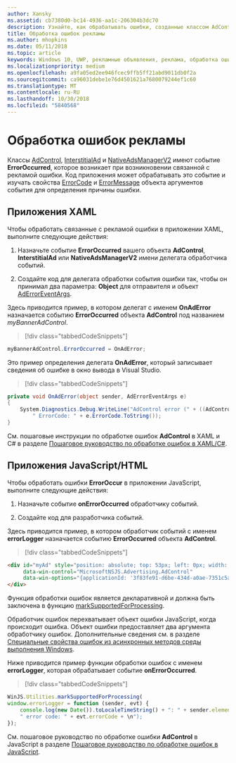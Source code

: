 ```yaml
---
author: Xansky
ms.assetid: cb7380d0-bc14-4936-aa1c-206304b3dc70
description: Узнайте, как обрабатывать ошибки, созданные классом AdControl в библиотеках Microsoft Advertising.
title: Обработка ошибок рекламы
ms.author: mhopkins
ms.date: 05/11/2018
ms.topic: article
keywords: Windows 10, UWP, рекламные объявления, реклама, обработка ошибок, javascript, XAML, c#
ms.localizationpriority: medium
ms.openlocfilehash: a9fa05ed2ee946fcec9ffb5ff21abd9011db0f2a
ms.sourcegitcommit: ca96031debe1e76d4501621a7680079244ef1c60
ms.translationtype: MT
ms.contentlocale: ru-RU
ms.lasthandoff: 10/30/2018
ms.locfileid: "5840568"
---
```

# <a name="handle-ad-errors"></a>Обработка ошибок рекламы

Классы [AdControl](https://docs.microsoft.com/uwp/api/microsoft.advertising.winrt.ui.adcontrol), [InterstitialAd](https://docs.microsoft.com/uwp/api/microsoft.advertising.winrt.ui.interstitialad) и [NativeAdsManagerV2](https://docs.microsoft.com/uwp/api/microsoft.advertising.winrt.ui.nativeadsmanagerv2) имеют событие **ErrorOccurred**, которое возникает при возникновении связанной с рекламой ошибки. Код приложения может обрабатывать это событие и изучать свойства [ErrorCode](https://docs.microsoft.com/uwp/api/microsoft.advertising.winrt.ui.aderroreventargs.errorcode) и [ErrorMessage](https://docs.microsoft.com/uwp/api/microsoft.advertising.winrt.ui.aderroreventargs.errormessage) объекта аргументов события для определения причины ошибки.

<span id="bkmk-dotnet"/>

## <a name="xaml-apps"></a>Приложения XAML

Чтобы обработать связанные с рекламой ошибки в приложении XAML, выполните следующие действия:

1. Назначьте событие **ErrorOccurred** вашего объекта **AdControl**, **InterstitialAd** или **NativeAdsManagerV2** имени делегата обработчика событий.

2. Создайте код для делегата обработки события ошибки так, чтобы он принимал два параметра: **Object** для отправителя и объект [AdErrorEventArgs](https://docs.microsoft.com/uwp/api/microsoft.advertising.winrt.ui.aderroreventargs).

Здесь приводится пример, в котором делегат с именем **OnAdError** назначается событию **ErrorOccurred** объекта **AdControl** под названием *myBannerAdControl*.

> [!div class="tabbedCodeSnippets"]
``` csharp
myBannerAdControl.ErrorOccurred = OnAdError;
```

Это пример определения делегата **OnAdError**, который записывает сведения об ошибке в окно вывода в Visual Studio.

> [!div class="tabbedCodeSnippets"]
``` csharp
private void OnAdError(object sender, AdErrorEventArgs e)
{
    System.Diagnostics.Debug.WriteLine("AdControl error (" + ((AdControl)sender).Name + "): " + e.Error +
        " ErrorCode: " + e.ErrorCode.ToString());
}
```

См. пошаговые инструкции по обработке ошибок **AdControl** в XAML и C# в разделе [Пошаговое руководство по обработке ошибок в XAML/C#](error-handling-in-xamlc-walkthrough.md).

<span id="bkmk-javascript"/>

## <a name="javascripthtml-apps"></a>Приложения JavaScript/HTML

Чтобы обработать ошибки **ErrorOccur** в приложении JavaScript, выполните следующие действия:

1.  Назначьте событие **onErrorOccurred** обработчику событий.

2.  Создайте код для разработчика событий.

Здесь приводится пример, в котором обработчик событий с именем **errorLogger** назначается событию **ErrorOccurred** объекта **AdControl**.

> [!div class="tabbedCodeSnippets"]
``` html
<div id="myAd" style="position: absolute; top: 53px; left: 0px; width: 250px; height: 250px; z-index: 1"
     data-win-control="MicrosoftNSJS.Advertising.AdControl"
     data-win-options="{applicationId: '3f83fe91-d6be-434d-a0ae-7351c5a997f1', adUnitId: 'test', onErrorOccurred: errorLogger}">
</div>
```

Функция обработки ошибок является декларативной и должна быть заключена в функцию [markSupportedForProcessing](http://msdn.microsoft.com/library/windows/apps/Hh967819.aspx).

Обработчик ошибок перехватывает объект ошибки JavaScript, когда происходит ошибка. Объект ошибки предоставляет два аргумента обработчику ошибок. Дополнительные сведения см. в разделе [Специальные свойства ошибок из асинхронных методов среды выполнения Windows](http://msdn.microsoft.com/library/windows/apps/hh994690.aspx).

Ниже приводится пример функции обработки ошибок с именем **errorLogger**, которая обрабатывает событие **onErrorOccurred**.

> [!div class="tabbedCodeSnippets"]
``` javascript
WinJS.Utilities.markSupportedForProcessing(
window.errorLogger = function (sender, evt) {
    console.log(new Date()).toLocaleTimeString() + ": " + sender.element.id + " error: " + evt.errorMessage +
    " error code: " + evt.errorCode + \n");
});
```

См. пошаговое руководство по обработке ошибки **AdControl** в JavaScript в разделе [Пошаговое руководство по обработке ошибок в JavaScript](error-handling-in-javascript-walkthrough.md).
